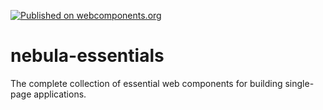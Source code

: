 [![Published on webcomponents.org](https://img.shields.io/badge/webcomponents.org-published-blue.svg)](https://www.webcomponents.org/element/arsnebula/nebula-essentials)

# nebula-essentials

The complete collection of essential web components for building single-page applications.

